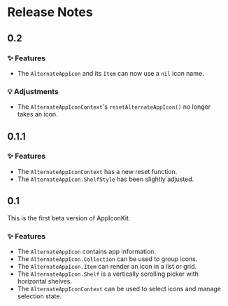 # Release Notes


## 0.2

### ✨ Features

* The `AlternateAppIcon` and its `Item` can now use a `nil` icon name.

### 💡 Adjustments

* The `AlternateAppIconContext`'s `resetAlternateAppIcon()` no longer takes an icon.



## 0.1.1

### ✨ Features

* The `AlternateAppIconContext` has a new reset function.
* The `AlternateAppIcon.ShelfStyle` has been slightly adjusted.



## 0.1

This is the first beta version of AppIconKit.

### ✨ Features

* The `AlternateAppIcon` contains app information.
* The `AlternateAppIcon.Collection` can be used to group icons.
* The `AlternateAppIcon.Item` can render an icon in a list or grid.
* The `AlternateAppIcon.Shelf` is a vertically scrolling picker with horizontal shelves.
* The `AlternateAppIconContext` can be used to select icons and manage selection state.

